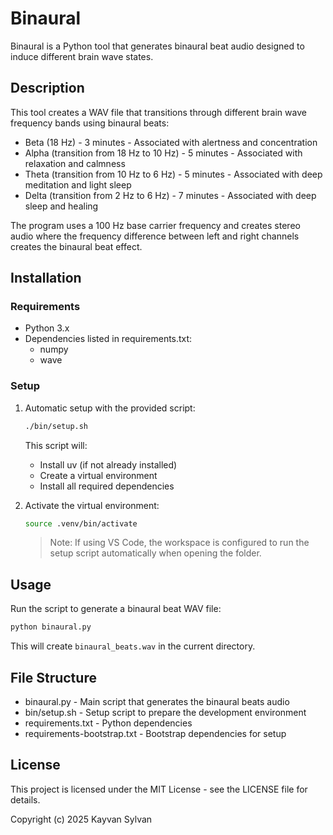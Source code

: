 # Binaural

Binaural is a Python tool that generates binaural beat audio designed to induce different brain wave states.

## Description

This tool creates a WAV file that transitions through different brain wave frequency bands using binaural beats:

- Beta (18 Hz) - 3 minutes - Associated with alertness and concentration
- Alpha (transition from 18 Hz to 10 Hz) - 5 minutes - Associated with relaxation and calmness
- Theta (transition from 10 Hz to 6 Hz) - 5 minutes - Associated with deep meditation and light sleep
- Delta (transition from 2 Hz to 6 Hz) - 7 minutes - Associated with deep sleep and healing

The program uses a 100 Hz base carrier frequency and creates stereo audio where the frequency difference between left and right channels creates the binaural beat effect.

## Installation

### Requirements

- Python 3.x
- Dependencies listed in requirements.txt:
  - numpy
  - wave

### Setup

1. Automatic setup with the provided script:

    ```bash
    ./bin/setup.sh
    ```

    This script will:

   - Install uv (if not already installed)
   - Create a virtual environment
   - Install all required dependencies

2. Activate the virtual environment:

    ```bash
    source .venv/bin/activate
    ```

    > Note: If using VS Code, the workspace is configured to run the setup script automatically when opening the folder.

## Usage

Run the script to generate a binaural beat WAV file:

```bash
python binaural.py
```

This will create `binaural_beats.wav` in the current directory.

## File Structure

- binaural.py - Main script that generates the binaural beats audio
- bin/setup.sh - Setup script to prepare the development environment
- requirements.txt - Python dependencies
- requirements-bootstrap.txt - Bootstrap dependencies for setup

## License

This project is licensed under the MIT License - see the LICENSE file for details.

Copyright (c) 2025 Kayvan Sylvan
